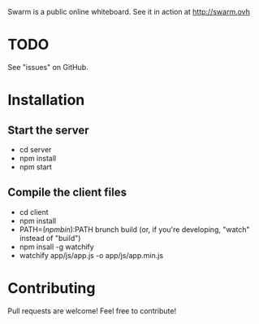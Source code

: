 Swarm is a public online whiteboard. See it in action at http://swarm.ovh

# TODO
See "issues" on GitHub.

# Installation
## Start the server
- cd server
- npm install
- npm start

## Compile the client files
- cd client
- npm install
- PATH=$(npm bin):$PATH brunch build (or, if you're developing, "watch" instead of "build")
- npm insall -g watchify
- watchify app/js/app.js -o app/js/app.min.js

# Contributing
Pull requests are welcome! Feel free to contribute! 
